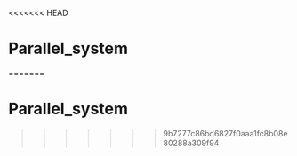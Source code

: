 <<<<<<< HEAD
# Parallel_system
=======
# Parallel_system
>>>>>>> 9b7277c86bd6827f0aaa1fc8b08e80288a309f94
